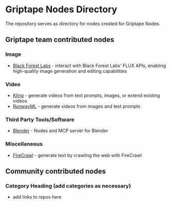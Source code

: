# Griptape Nodes Directory

The repository serves as directory for nodes created for Griptape Nodes.

## Griptape team contributed nodes

### Image

* [Black Forest Labs](https://github.com/griptape-ai/griptape-nodes-library-blackforestlabs) - interact with Black Forest Labs' FLUX APIs, enabling high-quality image generation and editing capabilities

### Video

* [Kling](https://github.com/griptape-ai/griptape-nodes-library-kling) - generate videos from text prompts, images, or extend existing videos
* [RunwayML](https://github.com/griptape-ai/griptape-nodes-library-runwayml) - generate videos from images and text prompts

### Third Party Tools/Software

* [Blender](https://github.com/griptape-ai/griptape-nodes-library-blender) - Nodes and MCP server for Blender

### Miscellaneous

* [FireCrawl](https://github.com/griptape-ai/griptape-nodes-library-firecrawl) - generate text by crawling the web with FireCrawl

## Community contributed nodes

### Category Heading (add categories as necessary)

* add links to repos here